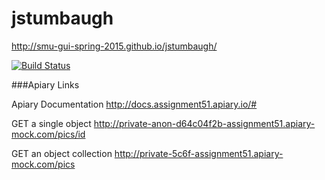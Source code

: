 # jstumbaugh

http://smu-gui-spring-2015.github.io/jstumbaugh/

[![Build Status](https://travis-ci.org/jstumbaugh/jstumbaugh.svg?branch=master)](https://travis-ci.org/jstumbaugh/jstumbaugh)

###Apiary Links

Apiary Documentation
http://docs.assignment51.apiary.io/#

GET a single object
http://private-anon-d64c04f2b-assignment51.apiary-mock.com/pics/id

GET an object collection
http://private-5c6f-assignment51.apiary-mock.com/pics
